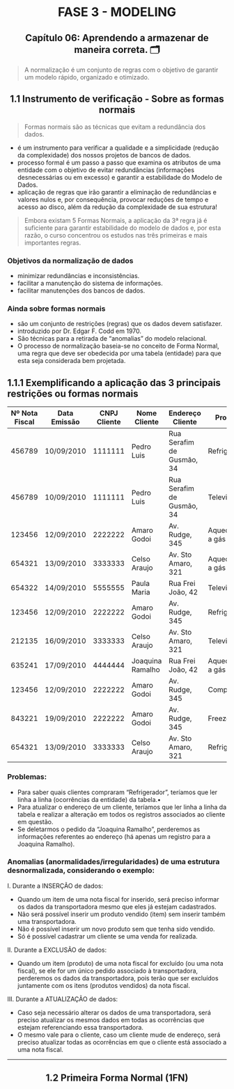 <div id="fase02" align="center">
<h1>FASE 3 - MODELING</h1>
<h2>Capítulo 06: Aprendendo a armazenar de maneira correta. 🗂️</h2>
</div>

> A normalização é um conjunto de regras com o objetivo de garantir um modelo rápido, organizado e otimizado.

<div align="center">
<h2>1.1 Instrumento de verificação - Sobre as formas normais</h2>
</div>

> Formas normais são as técnicas que evitam a redundância dos dados.

- é um instrumento para verificar a qualidade e a simplicidade (redução da complexidade) dos nossos projetos de bancos de dados.
- processo formal é um passo a passo que examina os atributos de uma entidade com o objetivo de evitar redundâncias (informações desnecessárias ou em excesso) e garantir a estabilidade do Modelo de Dados.
- aplicação de regras que irão garantir a eliminação de redundâncias e valores nulos e, por consequência, provocar reduções de tempo e acesso ao disco, além da redução da complexidade de sua estrutura!

> Embora existam 5 Formas Normais, a aplicação da 3ª regra já é suficiente para garantir estabilidade do modelo de dados e, por esta razão, o curso concentrou os estudos nas três primeiras e mais importantes regras.

### Objetivos da normalização de dados

- minimizar redundâncias e inconsistências.
- facilitar a manutenção do sistema de informações.
- facilitar manutenções dos bancos de dados.

### Ainda sobre formas normais

- são um conjunto de restrições (regras) que os dados devem satisfazer.
- introduzido por Dr. Edgar F. Codd em 1970.
- São técnicas para a retirada de “anomalias” do modelo relacional.
- O processo de normalização baseia-se no conceito de Forma Normal, uma regra que deve ser obedecida por uma tabela (entidade) para que esta seja considerada bem projetada.

## 1.1.1 Exemplificando a aplicação das 3 principais restrições ou formas normais

<div align="center">

Nº Nota Fiscal | Data Emissão | CNPJ Cliente | Nome Cliente | Endereço Cliente | Produto | IPI | Preço Unitário | Qtd | Transportadora | ICMS | Total da Nota
-------------|---------------|-----------|-------------|-----------------|-------|----------|-------------|-----------|-----------|-----------|-----------
456789 | 10/09/2010 | 1111111 | Pedro Luis | Rua Serafim de Gusmão, 34 | Refrigerador | 8% | R$ 1.200,00 | 2 | Rio Grandense | 25% | R$ 3.290,00
456789 | 10/09/2010 | 1111111 | Pedro Luis | Rua Serafim de Gusmão, 34 | Televisão | 8% | R$ 890,00 | 1 | Rio Grandense | 25% | R$ 3.290,00
123456 | 12/09/2010 | 2222222 | Amaro Godoi | Av. Rudge, 345 | Aquecedor a gás | 8% | R$ 550,00 | 1 | Rio Grandense | 25% | R$ 5.650,00
654321 | 13/09/2010 | 3333333 | Celso Araujo | Av. Sto Amaro, 321 | Aquecedor a gás | 8% | R$ 550,00 | 3 | Rio Grandense | 25% | R$ 4.050,00
654322 | 14/09/2010 | 5555555 | Paula Maria | Rua Frei João, 42 | Televisão | 8% | R$ 890,00 | 2 | Rio Grandense | 25% | R$ 1780,00
123456 | 12/09/2010 | 2222222 | Amaro Godoi | Av. Rudge, 345 | Refrigerador | 8% | R$ 1.200,00 | 2 | Rio Grandense | 25% | R$ 5.650,00
212135 | 16/09/2010 | 3333333 | Celso Araujo | Av. Sto Amaro, 321 | Televisão | 8% | R$ 890,00 | 4 | Entrega Expressa | 25% | R$ 3.560,00
635241 | 17/09/2010 | 4444444 | Joaquina Ramalho | Rua Frei João, 42 | Aquecedor a gás | 8% | R$ 550,00 | 1 | Entrega Expressa | 25% | R$ 550,00
123456 | 12/09/2010 | 2222222 | Amaro Godoi | Av. Rudge, 345 | Computador | 8% | R$ 1.350,00 | 2 | Entrega Expressa | 25% | R$ 5.650,00
843221 | 19/09/2010 | 2222222 | Amaro Godoi | Av. Rudge, 345 | Freezer | 8% | R$ 1.560,00 | 3 | Entrega Expressa | 25% | R$ 4.680,00
654321 | 13/09/2010 | 3333333 | Celso Araujo | Av. Sto Amaro, 321 | Refrigerador | 8% | R$ 1.200,00 | 2 | Entrega Expressa | 25% | R$ 4.050,00

</div>

### Problemas:

- Para saber quais clientes compraram “Refrigerador”, teríamos que ler linha a linha (ocorrências da entidade) da tabela.•
- Para atualizar o endereço de um cliente, teríamos que ler linha a linha da tabela e realizar a alteração em todos os registros associados ao cliente em questão.
- Se deletarmos o pedido da “Joaquina Ramalho”, perderemos as informações referentes ao endereço (há apenas um registro para a Joaquina Ramalho).

### Anomalias (anormalidades/irregularidades) de uma estrutura desnormalizada, considerando o exemplo:

I. Durante a INSERÇÃO de dados:
<br>

- Quando um item de uma nota fiscal for inserido, será preciso informar os dados da transportadora mesmo que eles já estejam cadastrados.
- Não será possível inserir um produto vendido (item) sem inserir também uma transportadora.
- Não é possível inserir um novo produto sem que tenha sido vendido.
- Só é possível cadastrar um cliente se uma venda for realizada.<br>

II. Durante a EXCLUSÃO de dados:
<br>

- Quando um item (produto) de uma nota fiscal for excluído (ou uma nota fiscal), se ele for um único pedido associado à transportadora, perderemos os dados da transportadora, pois terão que ser excluídos juntamente com os itens (produtos vendidos) da nota fiscal.<br>

III. Durante a ATUALIZAÇÃO de dados:
<br>

- Caso seja necessário alterar os dados de uma transportadora, será preciso atualizar os mesmos dados em todas as ocorrências que estejam referenciando essa transportadora.
- O mesmo vale para o cliente, caso um cliente mude de endereço, será preciso atualizar todas as ocorrências em que o cliente está associado a uma nota fiscal.

--- 
<div align="center">
<h2>1.2 Primeira Forma Normal (1FN)</h2>
</div>
